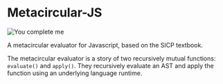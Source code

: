 # Metacircular-JS

![You complete me]('/assets/batman-joker.jpg')

A metacircular evaluator for Javascript, based on the SICP textbook. 

The metacircular evaluator is a story of two recursively mutual functions: `evaluate()` and `apply()`. They recursively evaluate an AST and apply the function using an underlying language runtime. 
